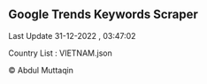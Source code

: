 

## Google Trends Keywords Scraper 
 
Last Update 31-12-2022 , 03:47:02

Country List :
VIETNAM.json



© Abdul Muttaqin 
